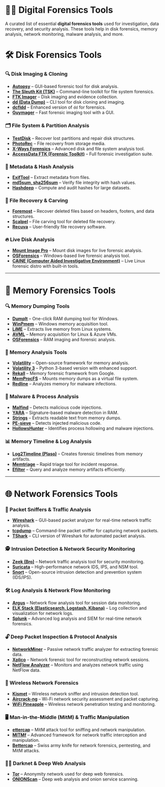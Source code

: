 # 🕵️‍♂️ Digital Forensics Tools  

A curated list of essential **digital forensics tools** used for investigation, data recovery, and security analysis. These tools help in disk forensics, memory analysis, network monitoring, malware analysis, and more.

# 🛠 Disk Forensics Tools  

### 🔍 Disk Imaging & Cloning  
- **[Autopsy](https://www.sleuthkit.org/autopsy/)** – GUI-based forensic tool for disk analysis.  
- **[The Sleuth Kit (TSK)](https://www.sleuthkit.org/)** – Command-line toolkit for file system forensics.  
- **[FTK Imager](https://accessdata.com/solutions/digital-forensics/ftk-imager)** – Disk imaging and evidence collection.  
- **[dd (Data Dump)](https://man7.org/linux/man-pages/man1/dd.1.html)** – CLI tool for disk cloning and imaging.  
- **[dcfldd](https://sourceforge.net/projects/dcfldd/)** – Enhanced version of `dd` for forensics.  
- **[Guymager](https://guymager.sourceforge.io/)** – Fast forensic imaging tool with a GUI.  

### 🗂 File System & Partition Analysis  
- **[TestDisk](https://www.cgsecurity.org/wiki/TestDisk)** – Recover lost partitions and repair disk structures.  
- **[PhotoRec](https://www.cgsecurity.org/wiki/PhotoRec)** – File recovery from storage media.  
- **[X-Ways Forensics](https://www.x-ways.net/forensics/)** – Advanced disk and file system analysis tool.  
- **[AccessData FTK (Forensic Toolkit)](https://accessdata.com/solutions/digital-forensics/ftk)** – Full forensic investigation suite.  

### 🔎 Metadata & Hash Analysis  
- **[ExifTool](https://exiftool.org/)** – Extract metadata from files.  
- **[md5sum, sha256sum](https://man7.org/linux/man-pages/man1/md5sum.1.html)** – Verify file integrity with hash values.  
- **[Hashdeep](https://github.com/jessek/hashdeep)** – Compute and audit hashes for large datasets.  

### 🧩 File Recovery & Carving  
- **[Foremost](https://foremost.sourceforge.net/)** – Recover deleted files based on headers, footers, and data structures.  
- **[Scalpel](https://github.com/sleuthkit/scalpel)** – File carving tool for deleted file recovery.  
- **[Recuva](https://www.ccleaner.com/recuva)** – User-friendly file recovery software.  

### 🔥 Live Disk Analysis  
- **[Mount Image Pro](https://www.mountimage.com/)** – Mount disk images for live forensic analysis.  
- **[OSForensics](https://www.osforensics.com/)** – Windows-based live forensic analysis tool.  
- **[CAINE (Computer Aided Investigative Environment)](https://www.caine-live.net/)** – Live Linux forensic distro with built-in tools.  

---

# 🧠 Memory Forensics Tools  

### 🔍 Memory Dumping Tools  
- **[DumpIt](https://www.comae.com/)** – One-click RAM dumping tool for Windows.  
- **[WinPmem](https://github.com/Velocidex/WinPmem)** – Windows memory acquisition tool.  
- **[LiME](https://github.com/504ensicsLabs/LiME)** – Extracts live memory from Linux systems.  
- **[AVML](https://github.com/microsoft/avml)** – Memory acquisition for Linux & Azure VMs.  
- **[OSForensics](https://www.osforensics.com/)** – RAM imaging and forensic analysis.  

### 🔬 Memory Analysis Tools  
- **[Volatility](https://github.com/volatilityfoundation/volatility)** – Open-source framework for memory analysis.  
- **[Volatility 3](https://github.com/volatilityfoundation/volatility3)** – Python 3-based version with enhanced support.  
- **[Rekall](https://github.com/google/rekall)** – Memory forensic framework from Google.  
- **[MemProcFS](https://github.com/ufrisk/MemProcFS)** – Mounts memory dumps as a virtual file system.  
- **[Redline](https://www.fireeye.com/services/freeware/redline.html)** – Analyzes memory for malware infections.  

### 🦠 Malware & Process Analysis  
- **[Malfind](https://github.com/volatilityfoundation/volatility/wiki/Command-Reference#malfind)** – Detects malicious code injections.  
- **[YARA](https://github.com/VirusTotal/yara)** – Signature-based malware detection in RAM.  
- **[Strings](https://docs.microsoft.com/en-us/sysinternals/downloads/strings)** – Extracts readable text from memory dumps.  
- **[PE-sieve](https://github.com/hasherezade/pe-sieve)** – Detects injected malicious code.  
- **[HollowsHunter](https://github.com/hasherezade/hollows_hunter)** – Identifies process hollowing and malware injections.  

### 📊 Memory Timeline & Log Analysis  
- **[Log2Timeline (Plaso)](https://github.com/log2timeline/plaso)** – Creates forensic timelines from memory artifacts.  
- **[Memtriage](https://github.com/SwiftOnSecurity/Memtriage)** – Rapid triage tool for incident response.  
- **[Efilter](https://github.com/google/efilter)** – Query and analyze memory artifacts efficiently.  

---

# 🌐 Network Forensics Tools   

### 🔎 Packet Sniffers & Traffic Analysis  
- **[Wireshark](https://www.wireshark.org/)** – GUI-based packet analyzer for real-time network traffic analysis.  
- **[tcpdump](https://www.tcpdump.org/)** – Command-line packet sniffer for capturing network packets.  
- **[TShark](https://www.wireshark.org/docs/man-pages/tshark.html)** – CLI version of Wireshark for automated packet analysis.  

### 🕵️ Intrusion Detection & Network Security Monitoring  
- **[Zeek (Bro)](https://zeek.org/)** – Network traffic analysis tool for security monitoring.  
- **[Suricata](https://suricata.io/)** – High-performance network IDS, IPS, and NSM tool.  
- **[Snort](https://www.snort.org/)** – Open-source intrusion detection and prevention system (IDS/IPS).  

### 🛠️ Log Analysis & Network Flow Monitoring  
- **[Argus](https://openargus.org/)** – Network flow analysis tool for session data monitoring.  
- **[ELK Stack (Elasticsearch, Logstash, Kibana)](https://www.elastic.co/)** – Log collection and visualization for network logs.  
- **[Splunk](https://www.splunk.com/)** – Advanced log analysis and SIEM for real-time network forensics.  

### 🔓 Deep Packet Inspection & Protocol Analysis  
- **[NetworkMiner](https://www.netresec.com/?page=NetworkMiner)** – Passive network traffic analyzer for extracting forensic data.  
- **[Xplico](https://www.xplico.org/)** – Network forensic tool for reconstructing network sessions.  
- **[NetFlow Analyzer](https://www.manageengine.com/products/netflow/)** – Monitors and analyzes network traffic using NetFlow data.  

### 📡 Wireless Network Forensics  
- **[Kismet](https://www.kismetwireless.net/)** – Wireless network sniffer and intrusion detection tool.  
- **[Aircrack-ng](https://www.aircrack-ng.org/)** – Wi-Fi network security assessment and packet capturing.  
- **[WiFi Pineapple](https://shop.hak5.org/products/wifi-pineapple)** – Wireless network penetration testing and monitoring.  

### 🖥️ Man-in-the-Middle (MitM) & Traffic Manipulation  
- **[ettercap](https://www.ettercap-project.org/)** – MitM attack tool for sniffing and network manipulation.  
- **[MITMf](https://github.com/byt3bl33d3r/MITMf)** – Advanced framework for network traffic interception and manipulation.  
- **[Bettercap](https://www.bettercap.org/)** – Swiss army knife for network forensics, pentesting, and MitM attacks.  

### 🏴‍☠️ Darknet & Deep Web Analysis  
- **[Tor](https://www.torproject.org/)** – Anonymity network used for deep web forensics.  
- **[ONIONScan](https://github.com/s-rah/onionscan)** – Deep web analysis and onion service scanning.  

